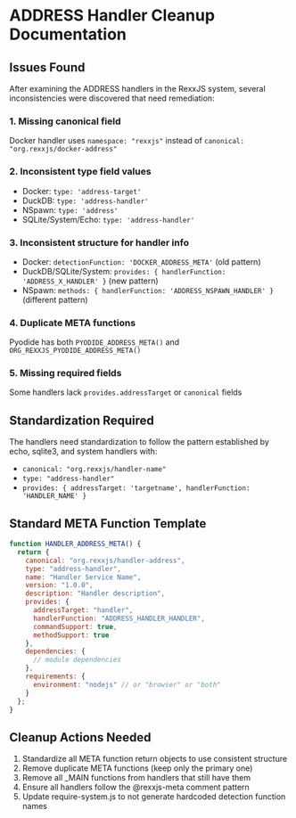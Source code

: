 # ADDRESS Handler Cleanup Documentation

## Issues Found

After examining the ADDRESS handlers in the RexxJS system, several inconsistencies were discovered that need remediation:

### 1. Missing canonical field
Docker handler uses `namespace: "rexxjs"` instead of `canonical: "org.rexxjs/docker-address"`

### 2. Inconsistent type field values
- Docker: `type: 'address-target'`
- DuckDB: `type: 'address-handler'`
- NSpawn: `type: 'address'`
- SQLite/System/Echo: `type: 'address-handler'`

### 3. Inconsistent structure for handler info
- Docker: `detectionFunction: 'DOCKER_ADDRESS_META'` (old pattern)
- DuckDB/SQLite/System: `provides: { handlerFunction: 'ADDRESS_X_HANDLER' }` (new pattern)
- NSpawn: `methods: { handlerFunction: 'ADDRESS_NSPAWN_HANDLER' }` (different pattern)

### 4. Duplicate META functions
Pyodide has both `PYODIDE_ADDRESS_META()` and `ORG_REXXJS_PYODIDE_ADDRESS_META()`

### 5. Missing required fields
Some handlers lack `provides.addressTarget` or `canonical` fields

## Standardization Required

The handlers need standardization to follow the pattern established by echo, sqlite3, and system handlers with:
- `canonical: "org.rexxjs/handler-name"`
- `type: "address-handler"`
- `provides: { addressTarget: 'targetname', handlerFunction: 'HANDLER_NAME' }`

## Standard META Function Template

```javascript
function HANDLER_ADDRESS_META() {
  return {
    canonical: "org.rexxjs/handler-address",
    type: "address-handler",
    name: "Handler Service Name",
    version: "1.0.0",
    description: "Handler description",
    provides: {
      addressTarget: "handler",
      handlerFunction: "ADDRESS_HANDLER_HANDLER",
      commandSupport: true,
      methodSupport: true
    },
    dependencies: {
      // module dependencies
    },
    requirements: {
      environment: "nodejs" // or "browser" or "both"
    }
  };
}
```

## Cleanup Actions Needed

1. Standardize all META function return objects to use consistent structure
2. Remove duplicate META functions (keep only the primary one)
3. Remove all _MAIN functions from handlers that still have them
4. Ensure all handlers follow the @rexxjs-meta comment pattern
5. Update require-system.js to not generate hardcoded detection function names